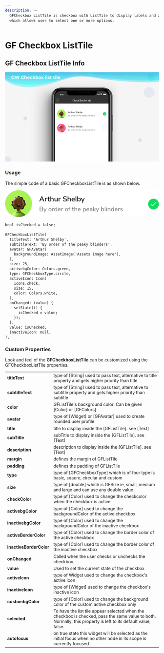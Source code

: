 ```yaml
---
description: >-
  GFCheckbox ListTile is checkbox with ListTile to display labels and avatar,
  which allows user to select one or more options.
---
```


# GF Checkbox ListTile

## GF Checkbox ListTile Info

![GF Checkbox ListTile](../.gitbook/assets/docs-banner-checkbox-list-tile-2x.png)

### Usage

The simple code of a basic GFCheckboxListTile is as shown below.

![GF CheckboxListTile](../.gitbook/assets/checkbox-list-tile-3x.png)

```text
bool isChecked = false;

GFCheckboxListTile(
  titleText: 'Arthur Shelby',
  subtitleText: 'By order of the peaky blinders',
  avatar: GFAvatar(
    backgroundImage: AssetImage('Assets image here'),
  ),
  size: 25,
  activebgColor: Colors.green,
  type: GFCheckboxType.circle,
  activeIcon: Icon(
    Icons.check,
    size: 15,
    color: Colors.white,
  ),
  onChanged: (value) {
    setState(() {
      isChecked = value;
    });
  },
  value: isChecked,
  inactiveIcon: null,
),
```

### Custom Properties

Look and feel of the **GFCheckboxListTile** can be customized using the GFCheckboxListTile properties.

|  |  |
| :--- | :--- |
| **titleText** | type of \[String\] used to pass text, alternative to title property and gets higher priority than title |
| **subtitleText** | type of \[String\] used to pass text, alternative to subtitle property and gets higher priority than subtitle |
| **color** | GFListTile's background color. Can be given \[Color\] or \[GFColors\] |
| **avatar** | type of \[Widget\] or \[GFAvatar\] used to create rounded user profile |
| **title** | title to display inside the \[GFListTile\]. see \[Text\] |
| **subTitle** | subTitle to display inside the \[GFListTile\]. see \[Text\] |
| **description** | description to display inside the \[GFListTile\]. see \[Text\] |
| **margin** | defines the margin of GFListTile |
| **padding** | defines the padding of GFListTile |
| **type** | type of \[GFCheckboxType\] which is of four type is basic, sqaure, circular and custom |
| **size** | type of \[double\] which is GFSize ie, small, medium and large and can use any double value |
| **checkColor** | type pf \[Color\] used to change the checkcolor when the checkbox is active |
| **activebgColor** | type of \[Color\] used to change the backgroundColor of the active checkbox |
| **inactivebgColor** | type of \[Color\] used to change the backgroundColor of the inactive checkbox |
| **activeBorderColor** | type of \[Color\] used to change the border color of the active checkbox |
| **inactiveBorderColor** | type of \[Color\] used to change the border color of the inactive checkbox |
| **onChanged** | Called when the user checks or unchecks the checkbox. |
| **value** | Used to set the current state of the checkbox |
| **activeIcon** | type of Widget used to change the  checkbox's active icon |
| **inactiveIcon** | type of \[Widget\] used to change the  checkbox's inactive icon |
| **custombgColor** | type of \[Color\] used to change the background color of the custom active  checkbox only |
| **selected** | To have the list tile appear selected when the checkbox is checked, pass the same value to both. Normally, this property is left to its default value, false. |
| **autofocus** | on true state this widget will be selected as the initial focus when no other node in its scope is currently focused |

